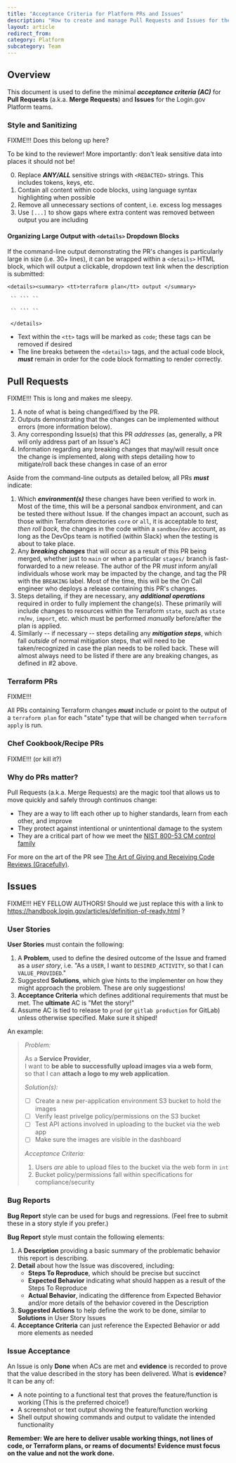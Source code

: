 ```yaml
---
title: "Acceptance Criteria for Platform PRs and Issues"
description: "How to create and manage Pull Requests and Issues for the Login.gov Platform Teams."
layout: article
redirect_from:
category: Platform
subcategory: Team
---
```


## Overview

This document is used to define the minimal ***acceptance criteria (AC)*** for **Pull Requests** (a.k.a. **Merge Requests**) and **Issues** for the Login.gov Platform teams.

### Style and Sanitizing

FIXME!!! Does this belong up here?

To be kind to the reviewer!  More importantly: don't leak sensitive data into places it should not be!

0. Replace ***ANY/ALL*** sensitive strings with `<REDACTED>` strings. This includes tokens, keys, etc.
1. Contain all content within code blocks, using language syntax highlighting when possible
2. Remove all unnecessary sections of content, i.e. excess log messages
3. Use `[...]` to show gaps where extra content was removed between output you are including

#### Organizing Large Output with `<details>` Dropdown Blocks

If the command-line output demonstrating the PR's changes is particularly large in size (i.e. 30+ lines), it can be wrapped within a `<details>` HTML block, which will output a clickable, dropdown text link when the description is submitted:

   ```
   <details><summary> <tt>terraform plan</tt> output </summary>

	`` ``` ``

	`` ``` ``

	</details>
   ```
   
* Text within the `<tt>` tags will be marked as `code`; these tags can be removed if desired
* The line breaks between the `<details>` tags, and the actual code block, ***must*** remain in order for the code block formatting to render correctly.

## Pull Requests

FIXME!!! This is long and makes me sleepy.

1. A note of what is being changed/fixed by the PR.
2. Outputs demonstrating that the changes can be implemented without errors (more information below).
3. Any corresponding Issue(s) that this PR *addresses* (as, generally, a PR will only address part of an Issue's AC)
4. Information regarding any breaking changes that may/will result once the change is implemented, along with steps detailing how to mitigate/roll back these changes in case of an error

Aside from the command-line outputs as detailed below, all PRs ***must*** indicate:

1. Which ***environment(s)*** these changes have been verified to work in. Most of the time, this will be a personal sandbox environment, and can be tested there without Issue. If the changes impact an account, such as those within Terraform directories `core` or `all`, it is acceptable to *test, then roll back,* the changes in the code within a `sandbox`/`dev` account, as long as the DevOps team is notified (within Slack) when the testing is about to take place.
2. Any ***breaking changes*** that will occur as a result of this PR being merged, whether just to `main` or when a particular `stages/` branch is fast-forwarded to a new release. The author of the PR *must* inform any/all individuals whose work may be impacted by the change, and tag the PR with the `BREAKING` label. Most of the time, this will be the On Call engineer who deploys a release containing this PR's changes.
3. Steps detailing, if they are necessary, any ***additional operations*** required in order to fully implement the change(s). These primarily will include changes to resources within the Terraform `state`, such as `state rm`/`mv`, `import`, etc. which must be performed *manually* before/after the plan is applied.
4. Similarly -- if necessary -- steps detailing any ***mitigation steps***, which fall *outside* of normal mitigation steps, that will need to be taken/recognized in case the plan needs to be rolled back. These will almost always need to be listed if there are any breaking changes, as defined in #2 above.

### Terraform PRs

FIXME!!!

All PRs containing Terraform changes ***must*** include or point to the output of a `terraform plan` for each "state" type that will be changed when `terraform apply` is run.

### Chef Cookbook/Recipe PRs

FIXME!!! (or kill it?)

### Why do PRs matter?

Pull Requests (a.k.a. Merge Requests) are the magic tool that allows us to move quickly and safely through continuos change:

* They are a way to lift each other up to higher standards, learn from each other, and improve
* They protect against intentional or unintentional damage to the system
* They are a critical part of how we meet the [NIST 800-53 CM control family](https://csrc.nist.gov/projects/cprt/catalog#/cprt/framework/version/SP_800_53_5_1_0/home?element=CM)

For more on the art of the PR see
[The Art of Giving and Receiving Code Reviews (Gracefully)](https://www.alexandra-hill.com/2018/06/25/the-art-of-giving-and-receiving-code-reviews/).

## Issues

FIXME!!! HEY FELLOW AUTHORS!  Should we just replace this with a link to https://handbook.login.gov/articles/definition-of-ready.html ?

### User Stories

**User Stories** must contain the following:

1. A **Problem**, used to define the desired outcome of the Issue and framed as a *user story*, i.e. "As a `USER`, I want to `DESIRED_ACTIVITY`, so that I can `VALUE_PROVIDED`."
2. Suggested **Solutions**, which give hints to the implementer on how they might approach the problem.  These are only suggestions!
3. **Acceptance Criteria** which defines additional requirements that must be met.  The **ultimate** AC is "Met the story!"
4. Assume AC is tied to release to `prod` (or `gitlab production` for GitLab) unless otherwise specified.  Make sure it shiped!

An example:

> *Problem:*
> 
> As a **Service Provider**,<br>I want to **be able to successfully upload images via a web form**,<br>so that I can **attach a logo to my web application**.
> 
> *Solution(s):*
> 
> - [ ] Create a new per-application environment S3 bucket to hold the images
> - [ ] Verify least privelge policy/permissions on the S3 bucket
> - [ ] Test API actions involved in uploading to the bucket via the web app
> - [ ] Make sure the images are visible in the dashboard
> 
> *Acceptance Criteria:*
> 
> 1. Users *are* able to upload files to the bucket via the web form in `int`
> 2. Bucket policy/permissions fall within specifications for compliance/security

### Bug Reports

**Bug Report** style can be used for bugs and regressions.  (Feel free to submit these in a story style if you prefer.)

**Bug Report** style must contain the following elements:

1. A **Description** providing a basic summary of the problematic behavior this report is describing.
2. **Detail** about how the Issue was discovered, including:
   - **Steps To Reproduce**, which should be precise but succinct
   - **Expected Behavior** indicating what should happen as a result of the Steps To Reproduce
   - **Actual Behavior**, indicating the difference from Expected Behavior and/or more details of the behavior covered in the Description
3. **Suggested Actions** to help define the work to be done, similar to **Solutions** in User Story Issues
4. **Acceptance Criteria** can just reference the Expected Behavior or add more elements as needed

### Issue Acceptance

An Issue is only **Done** when ACs are met and **evidence** is recorded to prove that the value described in the story has been delivered.  What is **evidence**?   It can be any of:
* A note pointing to a functional test that proves the feature/function is working (This is the preferred choice!)
* A screenshot or text output showing the feature/function working
* Shell output showing commands and output to validate the intended functionality

__Remember: We are here to deliver usable working things, not lines of code, or Terraform plans, or reams of documents!  Evidence must focus on the value and not the work done.__

